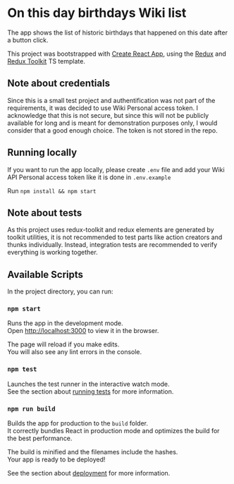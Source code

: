 # On this day birthdays Wiki list

The app shows the list of historic birthdays that happened on this date after a button click.

This project was bootstrapped with [Create React App](https://github.com/facebook/create-react-app), using the [Redux](https://redux.js.org/) and [Redux Toolkit](https://redux-toolkit.js.org/) TS template.

## Note about credentials

Since this is a small test project and authentification was not part of the requirements, it was decided to use Wiki Personal access token. I acknowledge that this is not secure, but since this will not be publicly available for long and is meant for demonstration purposes only, I would consider that a good enough choice. The token is not stored in the repo.

## Running locally

If you want to run the app locally, please create `.env` file and add your Wiki API Personal access token like it is done in `.env.example`

Run `npm install && npm start`

## Note about tests

As this project uses redux-toolkit and redux elements are generated by toolkit utilities, it is not recommended to test parts like action creators and thunks individually. Instead, integration tests are recommended to verify everything is working together.

## Available Scripts

In the project directory, you can run:

### `npm start`

Runs the app in the development mode.\
Open [http://localhost:3000](http://localhost:3000) to view it in the browser.

The page will reload if you make edits.\
You will also see any lint errors in the console.

### `npm test`

Launches the test runner in the interactive watch mode.\
See the section about [running tests](https://facebook.github.io/create-react-app/docs/running-tests) for more information.

### `npm run build`

Builds the app for production to the `build` folder.\
It correctly bundles React in production mode and optimizes the build for the best performance.

The build is minified and the filenames include the hashes.\
Your app is ready to be deployed!

See the section about [deployment](https://facebook.github.io/create-react-app/docs/deployment) for more information.
